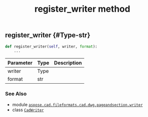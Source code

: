 ﻿---
title: register_writer method
second_title: Aspose.CAD for Python via .NET API References
description: 
type: docs
weight: 30
url: /aspose.cad.fileformats.cad.dwg.pageandsection.writer/cadwriter/register_writer/
is_root: false
---

## register_writer {#Type-str}





```python
def register_writer(self, writer, format):
    ...
```


| Parameter | Type | Description |
| :- | :- | :- |
| writer | Type |  |
| format | str |  |



### See Also
* module [`aspose.cad.fileformats.cad.dwg.pageandsection.writer`](../../)
* class [`CadWriter`](/cad/python-net/aspose.cad.fileformats.cad.dwg.pageandsection.writer/cadwriter)
